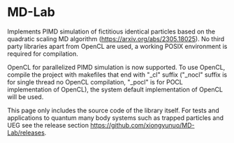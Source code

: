 # MD-Lab
Implements PIMD simulation of fictitious identical particles based on the quadratic scaling MD algorithm (https://arxiv.org/abs/2305.18025). No third party libraries apart from OpenCL are used, a working POSIX environment is required for compilation.

OpenCL for parallelized PIMD simulation is now supported. To use OpenCL, compile the project with makefiles that end with "_cl" suffix ("_nocl" suffix is for single thread no OpenCL compilation, "_pocl" is for POCL implementation of OpenCL), the system default implementation of OpenCL will be used.

This page only includes the source code of the library itself. For tests and applications to quantum many body systems such as trapped particles and UEG see the release section https://github.com/xiongyunuo/MD-Lab/releases.
